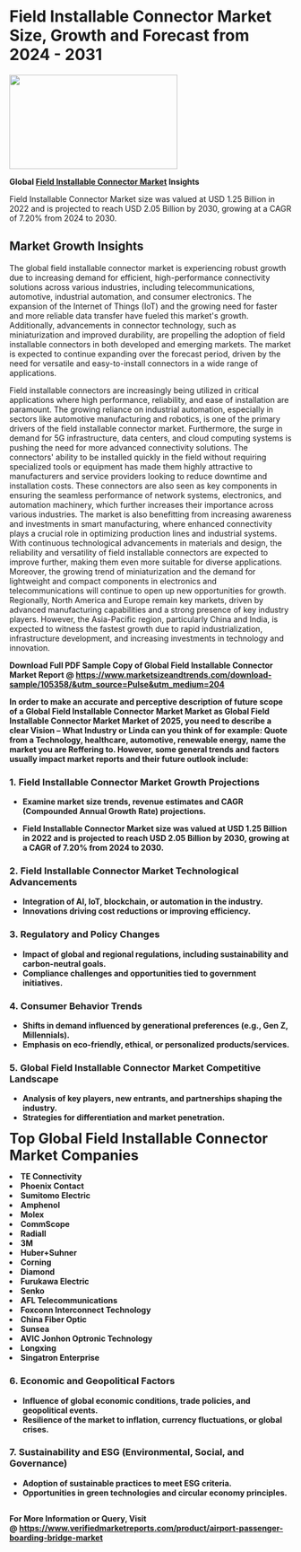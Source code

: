 <H1>Field Installable Connector Market Size, Growth and Forecast from 2024 - 2031</H1><img class="aligncenter size-medium wp-image-584254" src="https://thirdeyenews.in/wp-content/uploads/2024/09/Global-Market-Research-300x168.jpeg" alt="" width="300" height="168" /><p><strong>Global&nbsp;<a href="https://www.marketsizeandtrends.com/download-sample/105358/&amp;utm_source=Pulse&amp;utm_medium=204">Field Installable Connector Market</a> Insights</strong></p><p>Field Installable Connector Market size was valued at USD 1.25 Billion in 2022 and is projected to reach USD 2.05 Billion by 2030, growing at a CAGR of 7.20% from 2024 to 2030.</p><p><h2>Market Growth Insights</h2> <p>The global field installable connector market is experiencing robust growth due to increasing demand for efficient, high-performance connectivity solutions across various industries, including telecommunications, automotive, industrial automation, and consumer electronics. The expansion of the Internet of Things (IoT) and the growing need for faster and more reliable data transfer have fueled this market's growth. Additionally, advancements in connector technology, such as miniaturization and improved durability, are propelling the adoption of field installable connectors in both developed and emerging markets. The market is expected to continue expanding over the forecast period, driven by the need for versatile and easy-to-install connectors in a wide range of applications.</p> <p><strong></strong></p> <p>Field installable connectors are increasingly being utilized in critical applications where high performance, reliability, and ease of installation are paramount. The growing reliance on industrial automation, especially in sectors like automotive manufacturing and robotics, is one of the primary drivers of the field installable connector market. Furthermore, the surge in demand for 5G infrastructure, data centers, and cloud computing systems is pushing the need for more advanced connectivity solutions. The connectors' ability to be installed quickly in the field without requiring specialized tools or equipment has made them highly attractive to manufacturers and service providers looking to reduce downtime and installation costs. These connectors are also seen as key components in ensuring the seamless performance of network systems, electronics, and automation machinery, which further increases their importance across various industries. The market is also benefitting from increasing awareness and investments in smart manufacturing, where enhanced connectivity plays a crucial role in optimizing production lines and industrial systems. With continuous technological advancements in materials and design, the reliability and versatility of field installable connectors are expected to improve further, making them even more suitable for diverse applications. Moreover, the growing trend of miniaturization and the demand for lightweight and compact components in electronics and telecommunications will continue to open up new opportunities for growth. Regionally, North America and Europe remain key markets, driven by advanced manufacturing capabilities and a strong presence of key industry players. However, the Asia-Pacific region, particularly China and India, is expected to witness the fastest growth due to rapid industrialization, infrastructure development, and increasing investments in technology and innovation. <p><strong></p><p><span class=""><strong>Download Full PDF Sample Copy of Global Field Installable Connector Market Report</strong> @ <a href="https://www.marketsizeandtrends.com/download-sample/105358/&amp;utm_source=Pulse&amp;utm_medium=204" target="_blank">https://www.marketsizeandtrends.com/download-sample/105358/&amp;utm_source=Pulse&amp;utm_medium=204</a></span></p><p>In order to make an accurate and perceptive description of future scope of a Global&nbsp;Field Installable Connector Market Market as Global&nbsp;Field Installable Connector Market Market of 2025, you need to describe a clear Vision &ndash; What Industry or Linda can you think of for example: Quote from a Technology, healthcare, automotive, renewable energy, name the market you are Reffering to. However, some general trends and factors usually impact market reports and their future outlook include:</p><h3>1.&nbsp;<strong>Field Installable Connector Market Growth Projections</strong></h3><ul><li>Examine market size trends, revenue estimates and CAGR (Compounded Annual Growth Rate) projections.</li><li><p>Field Installable Connector Market size was valued at USD 1.25 Billion in 2022 and is projected to reach USD 2.05 Billion by 2030, growing at a CAGR of 7.20% from 2024 to 2030.</p></li></ul><h3>2.&nbsp;<strong>Field Installable Connector Market Technological Advancements</strong></h3><ul><li>Integration of AI, IoT, blockchain, or automation in the industry.</li><li>Innovations driving cost reductions or improving efficiency.</li></ul><h3>3.&nbsp;<strong>Regulatory and Policy Changes</strong></h3><ul><li>Impact of global and regional regulations, including sustainability and carbon-neutral goals.</li><li>Compliance challenges and opportunities tied to government initiatives.</li></ul><h3>4.&nbsp;<strong>Consumer Behavior Trends</strong></h3><ul><li>Shifts in demand influenced by generational preferences (e.g., Gen Z, Millennials).</li><li>Emphasis on eco-friendly, ethical, or personalized products/services.</li></ul><h3>5.&nbsp;<strong>Global Field Installable Connector Market Competitive Landscape</strong></h3><ul><li>Analysis of key players, new entrants, and partnerships shaping the industry.</li><li>Strategies for differentiation and market penetration.</li></ul><p data-pm-slice="1 1 []"><span style="color: inherit; font-family: inherit; font-size: 25px;">Top Global Field Installable Connector Market Companies</span></p><div class="" data-test-id=""><p><li>TE Connectivity</li><li> Phoenix Contact</li><li> Sumitomo Electric</li><li> Amphenol</li><li> Molex</li><li> CommScope</li><li> Radiall</li><li> 3M</li><li> Huber+Suhner</li><li> Corning</li><li> Diamond</li><li> Furukawa Electric</li><li> Senko</li><li> AFL Telecommunications</li><li> Foxconn Interconnect Technology</li><li> China Fiber Optic</li><li> Sunsea</li><li> AVIC Jonhon Optronic Technology</li><li> Longxing</li><li> Singatron Enterprise</li></p></div><h3>6.&nbsp;<strong>Economic and Geopolitical Factors</strong></h3><ul><li>Influence of global economic conditions, trade policies, and geopolitical events.</li><li>Resilience of the market to inflation, currency fluctuations, or global crises.</li></ul><h3>7.&nbsp;<strong>Sustainability and ESG (Environmental, Social, and Governance)</strong></h3><ul><li>Adoption of sustainable practices to meet ESG criteria.</li><li>Opportunities in green technologies and circular economy principles.</li></ul><h2><strong style="font-size: 14px;">For More Information or Query, Visit @&nbsp;</strong><a style="background-color: #ffffff; font-size: 14px;" href="https://www.marketsizeandtrends.com/report/field-installable-connector-market/" target="_blank">https://www.verifiedmarketreports.com/product/airport-passenger-boarding-bridge-market</a></h2>
